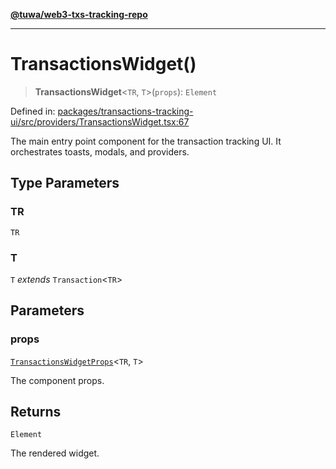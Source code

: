 [**@tuwa/web3-txs-tracking-repo**](../../../../README.md)

***

# TransactionsWidget()

> **TransactionsWidget**\<`TR`, `T`\>(`props`): `Element`

Defined in: [packages/transactions-tracking-ui/src/providers/TransactionsWidget.tsx:67](https://github.com/TuwaIO/web3-transactions-tracking/blob/ef26e0214bae02134bca62097cf4b010e691f9d5/packages/transactions-tracking-ui/src/providers/TransactionsWidget.tsx#L67)

The main entry point component for the transaction tracking UI.
It orchestrates toasts, modals, and providers.

## Type Parameters

### TR

`TR`

### T

`T` *extends* `Transaction`\<`TR`\>

## Parameters

### props

[`TransactionsWidgetProps`](../type-aliases/TransactionsWidgetProps.md)\<`TR`, `T`\>

The component props.

## Returns

`Element`

The rendered widget.
